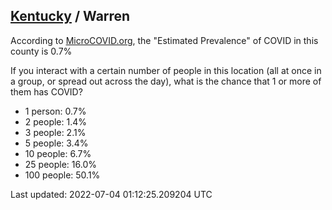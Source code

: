 
## [Kentucky](/united-states/kentucky) / Warren

According to [MicroCOVID.org](http://microcovid.org),
the "Estimated Prevalence" of COVID in this county is 0.7%

If you interact with a certain number of people in this location
(all at once in a group, or spread out across the day), what is the chance that
1 or more of them has COVID?

- 1 person: 0.7%
- 2 people: 1.4%
- 3 people: 2.1%
- 5 people: 3.4%
- 10 people: 6.7%
- 25 people: 16.0%
- 100 people: 50.1%

Last updated: 2022-07-04 01:12:25.209204 UTC
